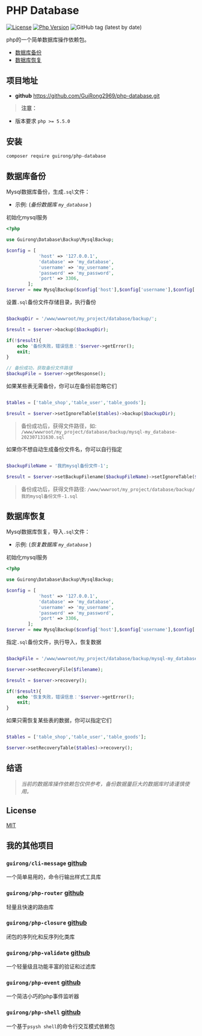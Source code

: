 # PHP Database

[![License](https://img.shields.io/github/license/GuiRong2969/php-validate)](LICENSE)
[![Php Version](https://img.shields.io/badge/php-%3E%3D5.5.0-brightgreen)](https://www.php.net/ChangeLog-5.php#PHP_5_5)
![GitHub tag (latest by date)](https://img.shields.io/github/v/tag/GuiRong2969/php-database)

php的一个简单数据库操作依赖包。

- [数据库备份](#database-backup)
- [数据库恢复](#database-recovery)

## 项目地址

- **github** <https://github.com/GuiRong2969/php-database.git>

> **注意：** 
-  版本要求 `php >= 5.5.0`
## 安装

```bash
composer require guirong/php-database
```

<a name="database-backup"></a>
## 数据库备份

Mysql数据库备份，生成`.sql`文件：

- 示例: (_备份数据库 `my_database`_ )

初始化mysql服务

```php
<?php

use Guirong\Database\Backup\MysqlBackup;

$config = [
            'host' => '127.0.0.1',
            'database' => 'my_database',
            'username' => 'my_username',
            'password' => 'my_password',
            'port' => 3306,
        ];
$server = new MysqlBackup($config['host'],$config['username'],$config['database'],$config['password'],$config['port']);

```

设置`.sql`备份文件存储目录，执行备份

```php

$backupDir = '/www/wwwroot/my_project/database/backup/';

$result = $server->backup($backupDir);

if(!$result){
    echo '备份失败，错误信息：'$server->getError();
    exit;
}

// 备份成功，获取备份文件路径
$backupFile = $server->getResponse();

```

如果某些表无需备份，你可以在备份前忽略它们

```php

$tables = ['table_shop','table_user','table_goods'];

$result = $server->setIgnoreTable($tables)->backup($backupDir);

```

> 备份成功后，获得文件路径，如: `/www/wwwroot/my_project/database/backup/mysql-my_database-202307131630.sql`

如果你不想自动生成备份文件名，你可以自行指定

```php

$backupFileName = '我的mysql备份文件-1';

$result = $server->setBackupFilename($backupFileName)->setIgnoreTable($tables)->backup($backupDir);

```
> 备份成功后，获得文件路径: `/www/wwwroot/my_project/database/backup/我的mysql备份文件-1.sql`


<a name="database-recovery"></a>
## 数据库恢复

Mysql数据库恢复，导入`.sql`文件：

- 示例: (_恢复数据库 `my_database`_ )

初始化mysql服务

```php
<?php

use Guirong\Database\Backup\MysqlBackup;

$config = [
            'host' => '127.0.0.1',
            'database' => 'my_database',
            'username' => 'my_username',
            'password' => 'my_password',
            'port' => 3306,
        ];
$server = new MysqlBackup($config['host'],$config['username'],$config['database'],$config['password'],$config['port']);

```

指定`.sql`备份文件，执行导入，恢复数据

```php

$backpFile = '/www/wwwroot/my_project/database/backup/mysql-my_database-202307131630.sql';

$server->setRecoveryFile($filename);

$result = $server->recovery();

if(!$result){
    echo '恢复失败，错误信息：'$server->getError();
    exit;
}

```

如果只需恢复某些表的数据，你可以指定它们

```php

$tables = ['table_shop','table_user','table_goods'];

$server->setRecoveryTable($tables)->recovery();

```

## 结语
> *当前的数据库操作依赖包仅供参考，备份数据量巨大的数据库时请谨慎使用。*

## License

[MIT](LICENSE)


## 我的其他项目

### `guirong/cli-message` [github](https://github.com/GuiRong2969/cli-message)

一个简单易用的，命令行输出样式工具库

### `guirong/php-router` [github](https://github.com/GuiRong2969/php-router)
 
轻量且快速的路由库

### `guirong/php-closure` [github](https://github.com/GuiRong2969/php-closure)

闭包的序列化和反序列化类库

### `guirong/php-validate` [github](https://github.com/GuiRong2969/php-validate)

一个轻量级且功能丰富的验证和过滤库

### `guirong/php-event` [github](https://github.com/GuiRong2969/php-event)

一个简洁小巧的php事件监听器

### `guirong/php-shell` [github](https://github.com/GuiRong2969/php-shell)

一个基于`psysh shell`的命令行交互模式依赖包